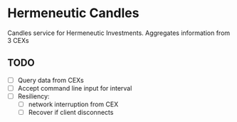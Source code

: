 # Hermeneutic Candles

Candles service for Hermeneutic Investments. Aggregates information from 3 CEXs

## TODO
- [ ] Query data from CEXs
- [ ] Accept command line input for interval
- [ ] Resiliency:
    - [ ] network interruption from CEX
    - [ ] Recover if client disconnects
